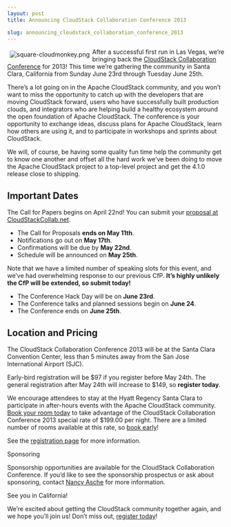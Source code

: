 ```yaml
---
layout: post
title: Announcing CloudStack Collaboration Conference 2013

slug: announcing_cloudstack_collaboration_conference_2013
---
```

<p><a href="/img/imported/ab378739-3c34-48ea-9495-2c49e23e58d6"><img src="/img/imported/ab378739-3c34-48ea-9495-2c49e23e58d6?t=true" alt="square-cloudmonkey.png" align="left" vspace="6" hspace="6"></img></a>After a successful first run in Las Vegas, we&#8217;re bringing back the <a href="http://cloudstackcollab.net/">CloudStack Collaboration Conference</a> for 2013! This time we&#8217;re gathering the community in Santa Clara, California from Sunday June 23rd through Tuesday June 25th.</p>

<p>There&#8217;s a lot going on in the Apache CloudStack community, and you won&#8217;t want to miss the opportunity to catch up with the developers that are moving CloudStack forward, users who have successfully built production clouds, and integrators who are helping build a healthy ecosystem around the open foundation of Apache CloudStack. The conference is your opportunity to exchange ideas, discuss plans for Apache CloudStack, learn how others are using it, and to participate in workshops and sprints about CloudStack. </p>

<p>We will, of course, be having some quality fun time help the community get to know one another and offset all the hard work we&#8217;ve been doing to move the Apache CloudStack project to a top-level project and get the 4.1.0 release close to shipping. </p>

<h2 id="importantdates">Important Dates</h2>

<p>The Call for Papers begins on April 22nd! You can submit your <a href="http://cloudstackcollab.net/CfP/">proposal at CloudStackCollab.net</a>. </p>

<ul>
<li>The Call for Proposals <strong>ends on May 11th</strong>.</li>
<li>Notifications go out on <strong>May 17th</strong>.</li>
<li>Confirmations will be due by <strong>May 22nd</strong>.</li>
<li>Schedule will be announced on <strong>May 25th</strong>.</li>
</ul>

<p>Note that we have a limited number of speaking slots for this event, and we&#8217;ve had overwhelming response to our previous CfP. <strong>It&#8217;s highly unlikely the CfP will be extended, so submit today!</strong></p>

<ul>
<li>The Conference Hack Day will be on <strong>June 23rd</strong>.</li>
<li>The Conference talks and planned sessions begin on <strong>June 24</strong>.</li>
<li>The Conference ends on <strong>June 25th</strong>.</li>
</ul>

<h2 id="locationandpricing">Location and Pricing</h2>

<p>The CloudStack Collaboration Conference 2013 will be at the Santa Clara Convention Center, less than 5 minutes away from the San Jose International Airport (SJC). </p>

<p>Early-bird registration will be $97 if you register before May 24th. The general registration after May 24th will increase to $149, so <strong>register today</strong>. </p>

<p>We encourage attendees to stay at the Hyatt Regency Santa Clara to participate in after-hours events with the Apache CloudStack community. <a href="http://cloudstackcollab.org/register/">Book your room today</a> to take advantage of the CloudStack Collaboration Conference 2013 special rate of $199.00 per night. There are a limited number of rooms available at this rate, so <a href="http://cloudstackcollab.org/register/">book early</a>!</p>

<p>See the <a href="http://cloudstackcollab.net/register/">registration page</a> for more information. </p>

<p>Sponsoring</p>

<p>Sponsorship opportunities are available for the CloudStack Collaboration Conference. If you&#8217;d like to see the sponsorship prospectus or ask about sponsoring, contact <a href="&#109;&#x61;&#x69;&#x6c;&#x74;&#111;&#x3a;&#115;&#x70;&#x6f;&#110;&#x73;&#111;&#x72;&#45;&#99;&#99;&#99;&#x31;&#x33;&#x40;&#x74;&#x68;&#x65;&#111;&#x70;&#x65;&#110;&#x62;&#97;&#115;&#116;&#x69;&#x6f;&#110;&#46;&#99;&#x6f;&#x6d;">&#x4e;&#x61;&#x6e;&#x63;&#121; &#x41;&#x73;&#x63;&#104;&#x65;</a> for more information.</p>

<p>See you in California! </p>

<p>We&#8217;re excited about getting the CloudStack community together again, and we hope you&#8217;ll join us! Don&#8217;t miss out, <a href="http://cloudstackcollab.net/register/">register today</a>!</p>
